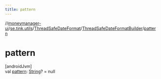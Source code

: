 ```yaml
---
title: pattern
---
```

//[moneymanager-ui](../../../../index.html)/[se.tink.utils](../../index.html)/[ThreadSafeDateFormat](../index.html)/[ThreadSafeDateFormatBuilder](index.html)/[pattern](pattern.html)



# pattern



[androidJvm]\
val [pattern](pattern.html): [String](https://kotlinlang.org/api/latest/jvm/stdlib/kotlin/-string/index.html)? = null




